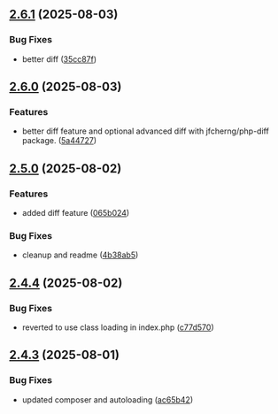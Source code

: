 ## [2.6.1](https://github.com/tearoom1/kirby-content-watch/compare/v2.6.0...v2.6.1) (2025-08-03)


### Bug Fixes

* better diff ([35cc87f](https://github.com/tearoom1/kirby-content-watch/commit/35cc87fa4c2ae77e09626e0c4b7be05b0bf82b52))

## [2.6.0](https://github.com/tearoom1/kirby-content-watch/compare/v2.5.0...v2.6.0) (2025-08-03)


### Features

* better diff feature and optional advanced diff with jfcherng/php-diff package. ([5a44727](https://github.com/tearoom1/kirby-content-watch/commit/5a447279ef1512df91f6785e98ad5e5cf335529f))

## [2.5.0](https://github.com/tearoom1/kirby-content-watch/compare/v2.4.4...v2.5.0) (2025-08-02)


### Features

* added diff feature ([065b024](https://github.com/tearoom1/kirby-content-watch/commit/065b0243d41451bd45af832cb14aeab5d999b324))


### Bug Fixes

* cleanup and readme ([4b38ab5](https://github.com/tearoom1/kirby-content-watch/commit/4b38ab54a6489d87899f8820e29d5282cd4ca39c))

## [2.4.4](https://github.com/tearoom1/kirby-content-watch/compare/v2.4.3...v2.4.4) (2025-08-02)


### Bug Fixes

* reverted to use class loading in index.php ([c77d570](https://github.com/tearoom1/kirby-content-watch/commit/c77d57050be469da9b25d225ef9735907b29b19d))

## [2.4.3](https://github.com/tearoom1/kirby-content-watch/compare/v2.4.2...v2.4.3) (2025-08-01)


### Bug Fixes

* updated composer and autoloading ([ac65b42](https://github.com/tearoom1/kirby-content-watch/commit/ac65b4257efd0e6e1a5152b3deb487f46ccd675b))

